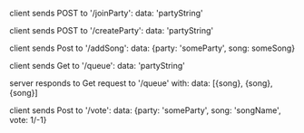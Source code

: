 client sends POST to '/joinParty':
  data: 'partyString'

client sends POST to '/createParty':
  data: 'partyString'

client sends Post to '/addSong':
  data: {party: 'someParty', song: someSong}

client sends Get to '/queue':
  data: 'partyString'

server responds to Get request to '/queue' with:
  data: [{song}, {song}, {song}]

client sends Post to '/vote':
  data: {party: 'someParty', song: 'songName', vote: 1/-1}
  


